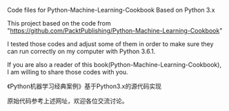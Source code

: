 Code files for Python-Machine-Learning-Cookbook Based on Python 3.x

This project based on the code from "https://github.com/PacktPublishing/Python-Machine-Learning-Cookbook"

I tested those codes and adjust some of them in order to make sure they can run correctly on my computer with Python 3.6.1.

If you are also a reader of this book(Python-Machine-Learning-Cookbook), I am willing to share those codes with you.

《Python机器学习经典案例》基于Python3.x的源代码实现

原始代码参考上述网址，欢迎各位交流讨论。
